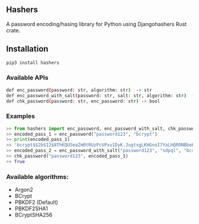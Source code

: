 ## Hashers

A password encoding/hasing library for Python using Djangohashers Rust crate.

## Installation

```bash
pip3 install hashers
```

### Available APIs


```bash
def enc_password(password: str, algorithm: str)  -> str
def enc_password_with_salt(password: str, salt: str, algorithm: str)  -> str
def chk_password(password: str, enc_password: str) -> bool
```

### Examples

```python
>> from hashers import enc_password, enc_password_with_salt, chk_password
>> encoded_pass_1 = enc_password("password123", "bcrypt")
>> print(encoded_pass_1)
>> 'bcrypt$$2b$12$8ThKQUSmaZmRtRUzPcUPxu1DyK.JugtxgLKHGnoI7YaLHQRONBbeK'
>> encoded_pass_2 = enc_password_with_salt("password123", "sdpql", "bcrypt")
>> chk_password("password123", encoded_pass_1)
>> True
```

### Available algorithms:

- Argon2
- BCrypt
- PBKDF2 (Default)
- PBKDF2SHA1
- BCryptSHA256
